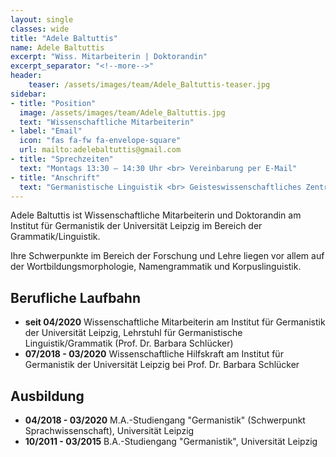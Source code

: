 ```yaml
---
layout: single
classes: wide
title: "Adele Baltuttis"
name: Adele Baltuttis
excerpt: "Wiss. Mitarbeiterin | Doktorandin"
excerpt_separator: "<!--more-->"
header:
    teaser: /assets/images/team/Adele_Baltuttis-teaser.jpg
sidebar:
- title: "Position"
  image: /assets/images/team/Adele_Baltuttis.jpg
  text: "Wissenschaftliche Mitarbeiterin"
- label: "Email"
  icon: "fas fa-fw fa-envelope-square"
  url: mailto:adelebaltuttis@gmail.com
- title: "Sprechzeiten"
  text: "Montags 13:30 – 14:30 Uhr <br> Vereinbarung per E-Mail"
- title: "Anschrift"
  text: "Germanistische Linguistik <br> Geisteswissenschaftliches Zentrum <br> Beethovenstraße 15 <br>Raum 1412 <br> 04107 Leipzig"
---
```


Adele Baltuttis ist Wissenschaftliche Mitarbeiterin und Doktorandin am Institut für Germanistik der Universität Leipzig 
im Bereich der Grammatik/Linguistik.

Ihre Schwerpunkte im Bereich der Forschung und Lehre liegen vor allem auf der Wortbildungsmorphologie, Namengrammatik und Korpuslinguistik.


## Berufliche Laufbahn
* **seit 04/2020**
  Wissenschaftliche Mitarbeiterin am Institut für Germanistik der Universität Leipzig, Lehrstuhl für Germanistische Linguistik/Grammatik (Prof. Dr. Barbara Schlücker)
* **07/2018 - 03/2020**
  Wissenschaftliche Hilfskraft am Institut für Germanistik der Universität Leipzig bei Prof. Dr. Barbara Schlücker

## Ausbildung
* **04/2018 - 03/2020**
  M.A.-Studiengang "Germanistik" (Schwerpunkt Sprachwissenschaft), Universität Leipzig
* **10/2011 - 03/2015**
  B.A.-Studiengang "Germanistik", Universität Leipzig